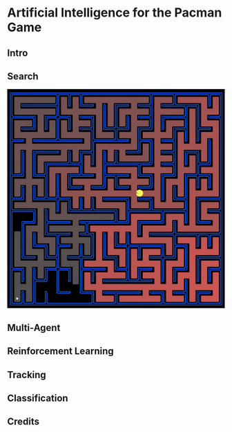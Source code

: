 # Artificial Intelligence for the Pacman Game

## Intro

## Search
![BFS](/search/imgs/BFS.png)
## Multi-Agent

## Reinforcement Learning

## Tracking

## Classification

## Credits
